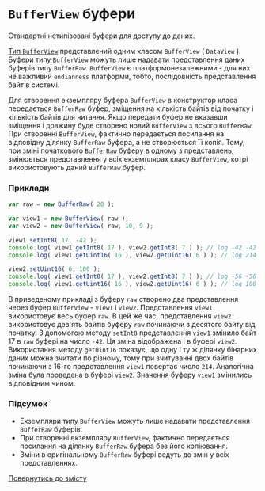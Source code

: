 # <code>BufferView</code> буфери

Cтандартні нетипізовані буфери для доступу до даних.

[Тип `BufferView`](https://developer.mozilla.org/en-US/docs/Web/JavaScript/Reference/Global_Objects/DataView) представлений одним класом `BufferView` ( `DataView` ). Буфери типу `BufferView` можуть лише надавати представлення даних буферів типу `BufferRaw`. `BufferView` є платформонезалежними - для них не важливий `endianness` платформи, тобто, послідовність представлення байт в системі.

Для створення екземпляру буфера `BufferView` в конструктор класа  передається `BufferRaw` буфер, зміщення на кількість байтів від початку і кількість байтів для читання. Якщо передати буфер не вказавши зміщення і довжину буде створено новий `BufferView` з всього `BufferRaw`. При створенні `BufferView`, фактично передається посилання на відповідну ділянку `BufferRaw` буфера, а не створюється її копія. Тому, при зміні початкового `BufferRaw` буферу в одному з представлень, змінюється представлення у всіх екземплярах класу `BufferView`, котрі використовують даний `BufferRaw` буфер.

### Приклади

```js
var raw = new BufferRaw( 20 );

var view1 = new BufferView( raw );
var view2 = new BufferView( raw, 10, 9 );

view1.setInt8( 17, -42 );
console.log( view1.getInt8( 17 ), view2.getInt8( 7 ) ); // log -42 -42
console.log( view1.getUint16( 16 ), view2.getUint16( 6 ) ); // log 214 214

view2.setUint16( 6, 100 );
console.log( view1.getInt8( 17 ), view2.getInt8( 7 ) ); // log -56 -56
console.log( view1.getUint16( 16 ), view2.getUint16( 6 ) ); // log 100 100
```

В приведеному прикладі з буферу `raw` створено два представлення через буфер `BufferView` - `view1` i `view2`. Представлення `view1` використовує весь буфер `raw`. В цей же час, представлення `view2` використовує дев'ять байтів буферу `raw` починаючи з десятого байту від початку. З допомогою методу `setInt8` представлення `view1` змінило байт 17 в `raw` буфері на число `-42`. Ця зміна відображена і в буфері `view2`. Використання методу `getUint16` показує, що одну і ту ж ділянку бінарних даних можна зчитати по різному, тому при зчитуванні двох байтів починаючи з 16-го представлення `view1` повертає число `214`. Аналогічна зміна була проведена в буфері `view2`. Значення буферу `view1` змінились відповідним чином.

### Підсумок

- Екземпляри типу `BufferView` можуть лише надавати представлення `BufferRaw` буферів.
- При створенні екземпляру `BufferView`, фактично передається посилання на ділянку `BufferRaw` буфера без його копіювання.
- Зміни в оригінальному `BufferRaw` буфері ведуть до змін у всіх представленнях.

[Повернутись до змісту](../README.md#Концепції)

